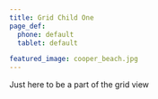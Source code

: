 ```yaml
---
title: Grid Child One
page_def:
  phone: default
  tablet: default

featured_image: cooper_beach.jpg
---
```


Just here to be a part of the grid view

